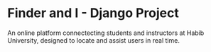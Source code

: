 # Finder and I - Django Project

An online platform connectecting students and instructors at Habib University, designed to locate and assist users in real time. 
